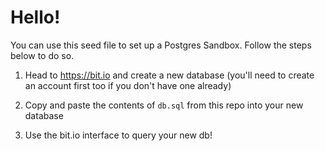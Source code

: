 # Hello!

You can use this seed file to set up a Postgres Sandbox.
Follow the steps below to do so.

1. Head to https://bit.io and create a new database (you'll need to create an account first too if you don't have one already)

2. Copy and paste the contents of `db.sql` from this repo into your new database

3. Use the bit.io interface to query your new db!
